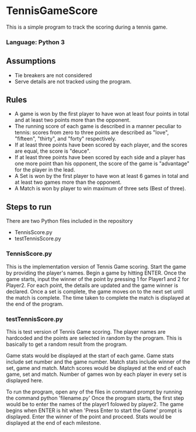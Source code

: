# TennisGameScore
This is a simple program to track the scoring during a tennis game.

### Language: Python 3

## Assumptions
- Tie breakers are not considered
- Serve details are not tracked using the program.

## Rules
- A game is won by the first player to have won at least four points in total and at least two points more than the opponent.
- The running score of each game is described in a manner peculiar to tennis: scores from zero to three points are described as "love", "fifteen", "thirty", and "forty" respectively.
- If at least three points have been scored by each player, and the scores are equal, the score is "deuce".
- If at least three points have been scored by each side and a player has one more point than his opponent, the score of the game is "advantage" for the player in the lead.
- A Set is won by the first player to have won at least 6 games in total and at least two games more than the opponent.
- A Match is won by player to win maximum of three sets (Best of three).

## Steps to run
There are two Python files included in the repository 
- TennisScore.py
- testTennisScore.py

### TennisScore.py
  This is the implementation version of Tennis Game scoring. Start the game by providing the player's names. Begin a game by hitting ENTER. Once the game starts, input the winner of the point by pressing 1 for Player1 and 2 for Player2. For each point, the details are updated and the game winner is declared. Once a set is complete, the game moves on to the next set until the match is complete. The time taken to complete the match is displayed at the end of the program. 
    
### testTennisScore.py
  This is test version of Tennis Game scoring. The player names are hardcoded and the points are selected in random by the program. This is basically to get a random result from the program.
    
Game stats would be displayed at the start of each game. Game stats include set number and the game number. Match stats include winner of the set, game and match. Match scores would be displayed at the end of each game, set and match. Number of games won by each player in every set is displayed here. 

To run the program, open any of the files in command prompt by running the command
    python 'filename.py'
Once the program starts, the first step would be to enter the names of the player1 folowed by player2. The game begins when ENTER is hit when 'Press Enter to start the Game' prompt is displayed. Enter the winner of the point and proceed. Stats would be displayed at the end of each milestone.
